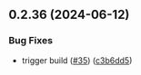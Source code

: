 ## 0.2.36 (2024-06-12)


### Bug Fixes

* trigger build ([#35](https://github.com/tiavina-mika/check-password-complexity/issues/35)) ([c3b6dd5](https://github.com/tiavina-mika/check-password-complexity/commit/c3b6dd5424fb1ac836f6c301fc8b34aa3875924c))



